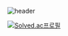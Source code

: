 ![header](https://capsule-render.vercel.app/api?type=transparent&color=00897B&height=300&section=header&text=Readme();%20render&fontSize=90)

[![Solved.ac프로필](http://mazassumnida.wtf/api/mini/generate_badge?boj=shownu_husband)](https://solved.ac/shownu_husband)

